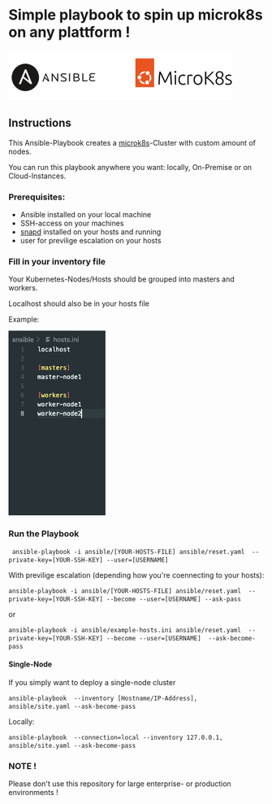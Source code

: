 # Simple playbook to spin up microk8s on any plattform !


![](docs/images/ansible+microk8s.png)

## Instructions

This Ansible-Playbook creates a [microk8s](https://microk8s.io/)-Cluster with custom amount of nodes. 

You can run this playbook anywhere you want: locally, On-Premise or on Cloud-Instances.

### Prerequisites:

  - Ansible installed on your local machine
  - SSH-access on your machines
  - [snapd](https://snapcraft.io/) installed on your hosts and running
  - user for previlige escalation on your hosts

###  Fill in your inventory file

Your Kubernetes-Nodes/Hosts should be grouped into masters and workers.

Localhost should also be in your hosts file

Example:

![](docs/images/screenshot-hosts.png)

### Run the Playbook

```
 ansible-playbook -i ansible/[YOUR-HOSTS-FILE] ansible/reset.yaml  --private-key=[YOUR-SSH-KEY] --user=[USERNAME]
```

With previlige escalation (depending how you're coennecting to your hosts):

```
ansible-playbook -i ansible/[YOUR-HOSTS-FILE] ansible/reset.yaml  --private-key=[YOUR-SSH-KEY] --become --user=[USERNAME] --ask-pass
```

or

```
ansible-playbook -i ansible/example-hosts.ini ansible/reset.yaml  --private-key=[YOUR-SSH-KEY] --become --user=[USERNAME]  --ask-become-pass
```


#### Single-Node

If you simply want to deploy a single-node cluster

```
ansible-playbook  --inventory [Hostname/IP-Address],  ansible/site.yaml --ask-become-pass
``` 

Locally:

```
ansible-playbook  --connection=local --inventory 127.0.0.1,  ansible/site.yaml --ask-become-pass       
``` 

### NOTE !

Please don't use this repository for large enterprise- or production environments !
